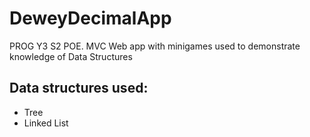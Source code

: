 # DeweyDecimalApp
PROG Y3 S2 POE. MVC Web app with minigames used to demonstrate knowledge of Data Structures

## Data structures used:
- Tree
- Linked List
